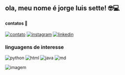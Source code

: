 ## ola, meu nome é jorge luis sette! 🤓💻
#### contatos 📲
[![contato](https://img.shields.io/badge/WhatsApp-25D366?style=for-the-badge&logo=whatsapp&logoColor=white)](https://api.whatsapp.com/send?phone=5519982399110&text=ola,%20me%20interessei%20em%20seu%20github%20)
[![instagram](https://img.shields.io/badge/Instagram-E4405F?style=for-the-badge&logo=instagram&logoColor=white)](https://www.instagram.com/jorgesette2/) [![linkedin](https://img.shields.io/badge/LinkedIn-0077B5?style=for-the-badge&logo=linkedin&logoColor=white)](https://www.linkedin.com/in/jorge-sette-6b234b26b/)

### linguagens de interesse 

![python](https://img.shields.io/badge/Python-3776AB?style=for-the-badge&logo=python&logoColor=white)
![html](https://img.shields.io/badge/HTML-239120?style=for-the-badge&logo=html5&logoColor=white)
![java](https://img.shields.io/badge/JavaScript-F7DF1E?style=for-the-badge&logo=javascript&logoColor=black)
![md](https://img.shields.io/badge/Markdown-000000?style=for-the-badge&logo=markdown&logoColor=white)

<p align="left">
  <img align="center" src="https://media.giphy.com/media/v1.Y2lkPTc5MGI3NjExcjl5eDBvZ2o1dmxoMDB3eGpmZjZ3bmpwbnBvNWt2bmU1djBseXlmMyZlcD12MV9pbnRlcm5hbF9naWZfYnlfaWQmY3Q9Zw/IHkILvQZ94BxMdBHp0/giphy.gif"  alt="imagem">

</p>